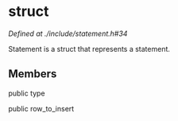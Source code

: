# struct 

*Defined at ./include/statement.h#34*

 Statement is a struct that represents a statement.



## Members

public  type

public  row_to_insert



